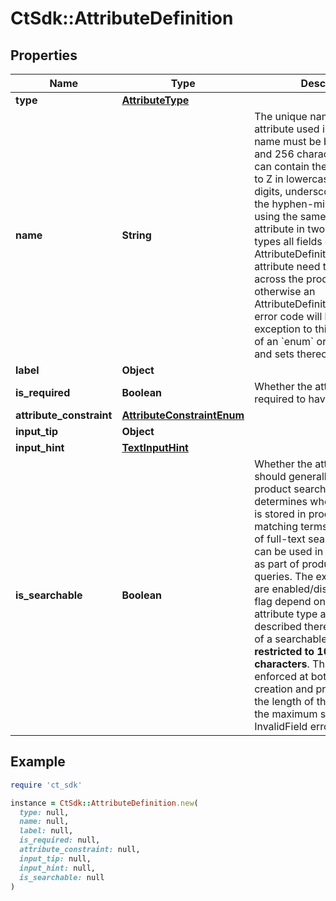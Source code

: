 # CtSdk::AttributeDefinition

## Properties

| Name | Type | Description | Notes |
| ---- | ---- | ----------- | ----- |
| **type** | [**AttributeType**](AttributeType.md) |  |  |
| **name** | **String** | The unique name of the attribute used in the API. The name must be between two and 256 characters long and can contain the ASCII letters A to Z in lowercase or uppercase, digits, underscores (&#x60;_&#x60;) and the hyphen-minus (&#x60;-&#x60;). When using the same &#x60;name&#x60; for an attribute in two or more product types all fields of the AttributeDefinition of this attribute need to be the same across the product types, otherwise an AttributeDefinitionAlreadyExists error code will be returned. An exception to this are the values of an &#x60;enum&#x60; or &#x60;lenum&#x60; type and sets thereof. |  |
| **label** | **Object** |  |  |
| **is_required** | **Boolean** | Whether the attribute is required to have a value. |  |
| **attribute_constraint** | [**AttributeConstraintEnum**](AttributeConstraintEnum.md) |  |  |
| **input_tip** | **Object** |  | [optional] |
| **input_hint** | [**TextInputHint**](TextInputHint.md) |  |  |
| **is_searchable** | **Boolean** | Whether the attribute&#39;s values should generally be enabled in product search. This determines whether the value is stored in products for matching terms in the context of full-text search queries  and can be used in facets &amp; filters as part of product search queries. The exact features that are enabled/disabled with this flag depend on the concrete attribute type and are described there. The max size of a searchable field is **restricted to 10922 characters**. This constraint is enforced at both product creation and product update. If the length of the input exceeds the maximum size an InvalidField error is returned. |  |

## Example

```ruby
require 'ct_sdk'

instance = CtSdk::AttributeDefinition.new(
  type: null,
  name: null,
  label: null,
  is_required: null,
  attribute_constraint: null,
  input_tip: null,
  input_hint: null,
  is_searchable: null
)
```

